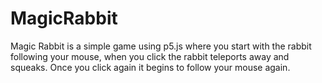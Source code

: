 # MagicRabbit

Magic Rabbit is a simple game using p5.js where you start with the rabbit following your mouse, when you click the rabbit teleports away and squeaks. Once you click again it begins to follow your mouse again. 
